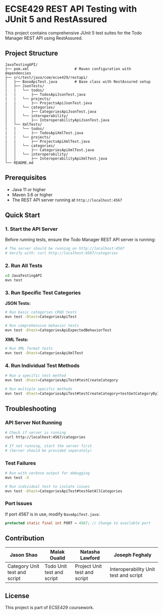 # ECSE429 REST API Testing with JUnit 5 and RestAssured

This project contains comprehensive JUnit 5 test suites for the Todo Manager REST API using RestAssured.

## Project Structure

```
JavaTestingAPI/
├── pom.xml                     # Maven configuration with dependencies
├── src/test/java/com/ecse429/restapi/
│   ├── BaseApiTest.java        # Base class with RestAssured setup
│   ├── JsonTests/
|   |   └── todos/
|   |       ├── TodosApiJsonTest.java
|   |   └── projects/
|   |       ├── ProjectsApiJsonTest.java
│   │   └── categories/
│   │       ├── CategoriesApiJsonTest.java        
│   │   └── interoperability/
│   │       ├── InteroperabilityApiJsonTest.java
│   └── XmlTests/
|   |   └── todos/
|   |       ├── TodosApiXmlTest.java
|   |   └── projects/
|   |       ├── ProjectsApiXmlTest.java
│   │   └── categories/
│   │       ├── CategoriesApiXmlTest.java        
│   │   └── interoperability/
│   │       ├── InteroperabilityApiXmlTest.java
└── README.md
```

## Prerequisites

- Java 11 or higher
- Maven 3.6 or higher
- The REST API server running at `http://localhost:4567`

## Quick Start

### 1. Start the API Server
Before running tests, ensure the Todo Manager REST API server is running:
```bash
# The server should be running on http://localhost:4567
# Verify with: curl http://localhost:4567/categories
```

### 2. Run All Tests
```bash
cd JavaTestingAPI
mvn test
```

### 3. Run Specific Test Categories

**JSON Tests:**
```bash
# Run basic categories CRUD tests
mvn test -Dtest=CategoriesApiTest

# Run comprehensive behavior tests
mvn test -Dtest=CategoriesApiExpectedBehaviorTest
```

**XML Tests:**
```bash
# Run XML format tests
mvn test -Dtest=CategoriesApiXmlTest
```

### 4. Run Individual Test Methods
```bash
# Run a specific test method
mvn test -Dtest=CategoriesApiTest#testCreateCategory

# Run multiple specific methods
mvn test -Dtest=CategoriesApiTest#testCreateCategory+testGetCategoryById
```

## Troubleshooting

### API Server Not Running
```bash
# Check if server is running
curl http://localhost:4567/categories

# If not running, start the server first
# (Server should be provided separately)
```

### Test Failures
```bash
# Run with verbose output for debugging
mvn test -X

# Run individual test to isolate issues
mvn test -Dtest=CategoriesApiTest#testGetAllCategories
```

### Port Issues
If port 4567 is in use, modify `BaseApiTest.java`:
```java
protected static final int PORT = 4567; // Change to available port
```

## Contribution
| Jason Shao | Malak Oualid | Natasha Lawford | Joseph Feghaly |
|-----------|-----------|-----------|-----------|
| Category Unit test and script | Todo Unit test and script | Project Unit test and script | Interoperability Unit test and script |

## License

This project is part of ECSE429 coursework.
